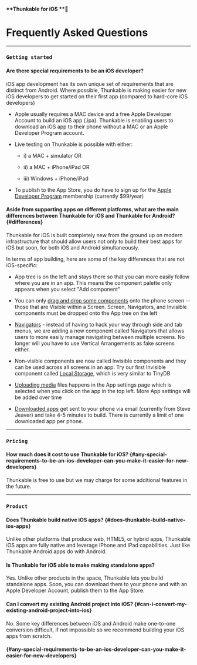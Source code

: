 #### **Thunkable for iOS **

# Frequently Asked Questions

---

### `Getting started`

#### **Are there special requirements to be an iOS developer?**

iOS app development has its own unique set of requirements that are distinct from Android. Where possible, Thunkable is making easier for new iOS developers to get started on their first app \(compared to hard-core iOS developers\)

* Apple usually requires a MAC device and a free Apple Developer Account to build an iOS app \(.ipa\). Thunkable is enabling users to download an iOS app to their phone without a MAC or an Apple Developer Program account.

* Live testing on Thunkable is possible with either:

  * i\) a MAC + simulator OR

  * ii\) a MAC + iPhone/iPad OR

  * iii\) Windows + iPhone/iPad

* To publish to the App Store, you do have to sign up for the [Apple Developer Program](https://developer.apple.com/programs/) membership \(currently $99/year\)

#### Aside from supporting apps on different platforms, what are the main differences between Thunkable for iOS and Thunkable for Android? {#differences}

Thunkable for iOS is built completely new from the ground up on modern infrastructure that should allow users not only to build their best apps for iOS but soon, for both iOS and Android simultaneously.

In terms of app building, here are some of the key differences that are not iOS-specific:

* App tree is on the left and stays there so that you can more easily follow where you are in an app. This means the component palette only appears when you select "Add component"

* You can only [drag and drop some components](/android/create.md) onto the phone screen -- those that are Visible within a Screen. Screen, Navigators, and Invisible components must be dropped onto the App tree on the left

* [Navigators](/ios/components/navigators/README.md) - instead of having to hack your way through side and tab menus, we are adding a new component called Navigators that allows users to more easily manage navigating between multiple screens. No longer will you have to use Vertical Arrangements as fake screens either.

* Non-visible components are now called Invisible components and they can be used across all screens in an app.  Try our first Invisible component called [Local Storage](/ios/components/storage/local-storage.md), which is very similar to TinyDB

* [Uploading media](/ios/components/app-settings/upload-media.md) files happens in the App settings page which is selected when you click on the app in the top left. More App settings will be added over time

* [Downloaded apps](//ios/download.md#step-4-download) get sent to your phone via email \(currently from Steve Jeaver\) and take 4-5 minutes to build. There is currently a limit of one downloaded app per phone.

---

### `Pricing`

#### How much does it cost to use Thunkable for iOS? {#any-special-requirements-to-be-an-ios-developer-can-you-make-it-easier-for-new-developers}

Thunkable is free to use but we may charge for some additional features in the future.

---

### `Product`

#### **Does Thunkable build native iOS apps?** {#does-thunkable-build-native-ios-apps}

Unlike other platforms that produce web, HTML5, or hybrid apps, Thunkable iOS apps are fully native and leverage iPhone and iPad capabilities. Just like Thunkable Android apps do with Android.

#### **Is Thunkable for iOS able to make making standalone apps?**

Yes. Unlike other products in the space, Thunkable lets you build standalone apps. Soon, you can download them to your phone and with an Apple Developer Account, publish them to the App Store.

#### **Can I convert my existing Android project into iOS?** {#can-i-convert-my-existing-android-project-into-ios}

No. Some key differences between iOS and Android make one-to-one conversion difficult, if not impossible so we recommend building your iOS apps from scratch.

####  {#any-special-requirements-to-be-an-ios-developer-can-you-make-it-easier-for-new-developers}



